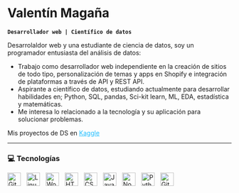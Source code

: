 # Valentín Magaña

**`Desarrollador web | Científico de datos`**

Desarrolaldor web y una estudiante de ciencia de datos, soy un programador entusiasta del análisis de datos:

- Trabajo como desarrollador web independiente en la creación de sitios de todo tipo, personalización de temas y apps en Shopify e integración de plataformas a través de API y REST API.
- Aspirante a científico de datos, estudiando actualmente para desarrollar habilidades en; Python, SQL, pandas, Sci-kit learn, ML, EDA, estadística y matemáticas.
- Me interesa lo relacionado a la tecnología y su aplicación para solucionar problemas.

Mis proyectos de DS en <a href="https://www.kaggle.com/valentinmaz" style="color:#20beff;" target="_blank">Kaggle<a/>

---

### 💻 Tecnologías

<img align="left" alt="Git" width="30px" style="padding-right:10px;" src="https://cdn.jsdelivr.net/gh/devicons/devicon/icons/git/git-original.svg" />
<img align="left" alt="Linux" width="30px" style="padding-right:10px;" src="https://cdn.jsdelivr.net/gh/devicons/devicon/icons/linux/linux-original.svg" />
<img align="left" alt="Wordpress" width="30px" style="padding-right:10px;" src="https://cdn.jsdelivr.net/gh/devicons/devicon/icons/wordpress/wordpress-plain.svg" />
<img align="left" alt="HTML" width="30px" style="padding-right:10px;" src="https://cdn.jsdelivr.net/gh/devicons/devicon/icons/html5/html5-plain.svg" />
<img align="left" alt="CSS" width="30px" style="padding-right:10px;" src="https://cdn.jsdelivr.net/gh/devicons/devicon/icons/css3/css3-plain.svg" />
<img align="left" alt="JavaScript" width="30px" style="padding-right:10px;" src="https://cdn.jsdelivr.net/gh/devicons/devicon/icons/javascript/javascript-plain.svg" />
<img align="left" alt="NodeJS" width="30px" style="padding-right:10px;" src="https://cdn.jsdelivr.net/gh/devicons/devicon/icons/nodejs/nodejs-original.svg" />
<img align="left" alt="Python" width="30px" style="padding-right:10px;" src="https://cdn.jsdelivr.net/gh/devicons/devicon/icons/python/python-original.svg" />
<img align="left" alt="GitHub" width="30px" style="padding-right:10px;" src="https://cdn.jsdelivr.net/gh/devicons/devicon/icons/github/github-original.svg" />
<br />
